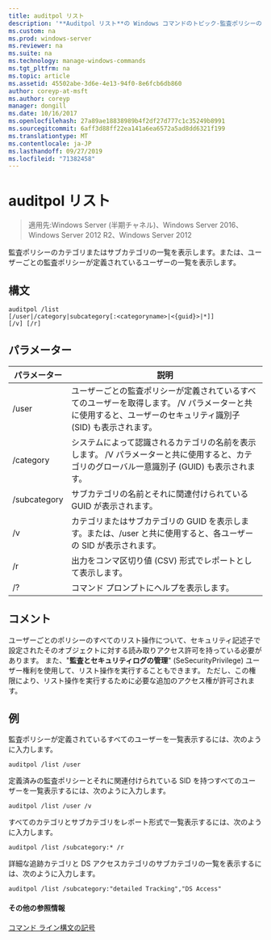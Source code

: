 ```yaml
---
title: auditpol リスト
description: '**Auditpol リスト**の Windows コマンドのトピック-監査ポリシーのカテゴリまたはサブカテゴリを一覧表示します。または、ユーザーごとの監査ポリシーが定義されているユーザーの一覧を表示します。'
ms.custom: na
ms.prod: windows-server
ms.reviewer: na
ms.suite: na
ms.technology: manage-windows-commands
ms.tgt_pltfrm: na
ms.topic: article
ms.assetid: 45502abe-3d6e-4e13-94f0-8e6fcb6db860
author: coreyp-at-msft
ms.author: coreyp
manager: dongill
ms.date: 10/16/2017
ms.openlocfilehash: 27a89ae18838989b4f2df27d777c1c35249b8991
ms.sourcegitcommit: 6aff3d88ff22ea141a6ea6572a5ad8dd6321f199
ms.translationtype: MT
ms.contentlocale: ja-JP
ms.lasthandoff: 09/27/2019
ms.locfileid: "71382458"
---
```

# <a name="auditpol-list"></a>auditpol リスト

>適用先:Windows Server (半期チャネル)、Windows Server 2016、Windows Server 2012 R2、Windows Server 2012

監査ポリシーのカテゴリまたはサブカテゴリの一覧を表示します。または、ユーザーごとの監査ポリシーが定義されているユーザーの一覧を表示します。

## <a name="syntax"></a>構文
```
auditpol /list
[/user|/category|subcategory[:<categoryname>|<{guid}>|*]]
[/v] [/r]
```
## <a name="parameters"></a>パラメーター
|パラメーター|説明|
|-------|--------|
|/user|ユーザーごとの監査ポリシーが定義されているすべてのユーザーを取得します。 /V パラメーターと共に使用すると、ユーザーのセキュリティ識別子 (SID) も表示されます。|
|/category|システムによって認識されるカテゴリの名前を表示します。 /V パラメーターと共に使用すると、カテゴリのグローバル一意識別子 (GUID) も表示されます。|
|/subcategory|サブカテゴリの名前とそれに関連付けられている GUID が表示されます。|
|/v|カテゴリまたはサブカテゴリの GUID を表示します。または、/user と共に使用すると、各ユーザーの SID が表示されます。|
|/r|出力をコンマ区切り値 (CSV) 形式でレポートとして表示します。|
|/?|コマンド プロンプトにヘルプを表示します。|
## <a name="remarks"></a>コメント
ユーザーごとのポリシーのすべてのリスト操作について、セキュリティ記述子で設定されたそのオブジェクトに対する読み取りアクセス許可を持っている必要があります。 また、"**監査とセキュリティログの管理**" (SeSecurityPrivilege) ユーザー権利を使用して、リスト操作を実行することもできます。 ただし、この権限により、リスト操作を実行するために必要な追加のアクセス権が許可されます。
## <a name="BKMK_examples"></a>例
監査ポリシーが定義されているすべてのユーザーを一覧表示するには、次のように入力します。
```
auditpol /list /user
```
定義済みの監査ポリシーとそれに関連付けられている SID を持つすべてのユーザーを一覧表示するには、次のように入力します。
```
auditpol /list /user /v
```
すべてのカテゴリとサブカテゴリをレポート形式で一覧表示するには、次のように入力します。
```
auditpol /list /subcategory:* /r
```
詳細な追跡カテゴリと DS アクセスカテゴリのサブカテゴリの一覧を表示するには、次のように入力します。
```
auditpol /list /subcategory:"detailed Tracking","DS Access"
```
#### <a name="additional-references"></a>その他の参照情報
[コマンド ライン構文の記号](command-line-syntax-key.md)
